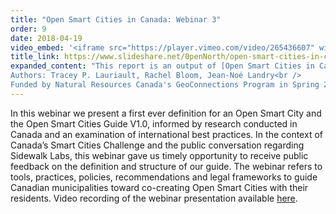 ```yaml
---
title: "Open Smart Cities in Canada: Webinar 3"
order: 9
date: 2018-04-19
video_embed: '<iframe src="https://player.vimeo.com/video/265436607" width="640" height="400" frameborder="0" webkitallowfullscreen mozallowfullscreen allowfullscreen></iframe>'
title_link: https://www.slideshare.net/0penNorth/open-smart-cities-in-canada-webinar-3-english
expanded_content: "This report is an output of [Open Smart Cities in Canada](/publications/#open-smart-cities-guide), a one-year collaborative research project.<br />
Authors: Tracey P. Lauriault, Rachel Bloom, Jean-Noé Landry<br />
Funded by Natural Resources Canada's GeoConnections Program in Spring 2018"
---
```

In this webinar we present a first ever definition for an Open Smart City and the Open Smart Cities Guide V1.0, informed by research conducted in Canada and an examination of international best practices. In the context of Canada’s Smart Cities Challenge and the public conversation regarding Sidewalk Labs, this webinar gave us timely opportunity to receive public feedback on the definition and structure of our guide. The webinar refers to tools, practices, policies, recommendations and legal frameworks to guide Canadian municipalities toward co-creating Open Smart Cities with their residents. Video recording of the webinar presentation available [here](https://vimeo.com/265436607).
